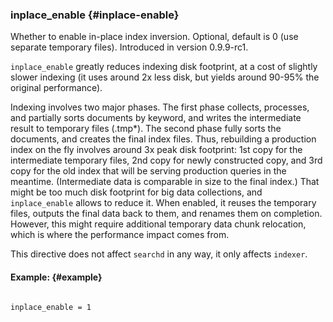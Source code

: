 ### inplace_enable {#inplace-enable}

Whether to enable in-place index inversion. Optional, default is 0 (use separate temporary files). Introduced in version 0.9.9-rc1.

`inplace_enable` greatly reduces indexing disk footprint, at a cost of slightly slower indexing (it uses around 2x less disk, but yields around 90-95% the original performance).

Indexing involves two major phases. The first phase collects, processes, and partially sorts documents by keyword, and writes the intermediate result to temporary files (.tmp*). The second phase fully sorts the documents, and creates the final index files. Thus, rebuilding a production index on the fly involves around 3x peak disk footprint: 1st copy for the intermediate temporary files, 2nd copy for newly constructed copy, and 3rd copy for the old index that will be serving production queries in the meantime. (Intermediate data is comparable in size to the final index.) That might be too much disk footprint for big data collections, and `inplace_enable` allows to reduce it. When enabled, it reuses the temporary files, outputs the final data back to them, and renames them on completion. However, this might require additional temporary data chunk relocation, which is where the performance impact comes from.

This directive does not affect `searchd` in any way, it only affects `indexer`.

#### Example: {#example}

```

inplace_enable = 1

```